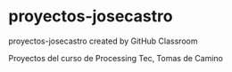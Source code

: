 # proyectos-josecastro
proyectos-josecastro created by GitHub Classroom

Proyectos del curso de Processing Tec, Tomas de Camino
